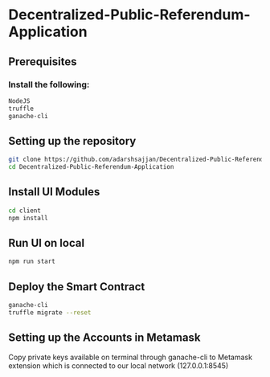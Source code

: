# Decentralized-Public-Referendum-Application


## Prerequisites
### Install the following:
```bash
NodeJS
truffle
ganache-cli
```

## Setting up the repository
```bash
git clone https://github.com/adarshsajjan/Decentralized-Public-Referendum-Application.git
cd Decentralized-Public-Referendum-Application
```

## Install UI Modules
```bash
cd client
npm install
```
## Run UI on local
```bash
npm run start
```

## Deploy the Smart Contract
```bash
ganache-cli
truffle migrate --reset
```

## Setting up the Accounts in Metamask
Copy private keys available on terminal through ganache-cli to Metamask extension which is connected to our local network (127.0.0.1:8545)
